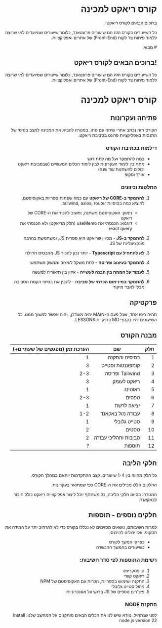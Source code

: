  <div dir="rtl" lang="he" style="text-align: right;">
    <h1>קורס ריאקט למכינה</h1>
    <p>ברוכים הבאים לקורס ריאקט!</p>
    <p>כל השיעורים בקורס הזה הם שיעורים פרונטאנד, כלומר שיעורים שמיועדים למי שרוצה ללמוד פיתוח צד לקוח (Front-End) של אתרים ואפליקציות.</p>
# מבוא 

 ## !ברוכים הבאים לקורס  ריאקט
כל השיעורים בקורס הזה הם שיעורים פרונטאנד, כלומר שיעורים שמיועדים למי שרוצה ללמוד פיתוח צד לקוח (Front-End) של אתרים ואפליקציות.

# קורס ריאקט למכינה

## פתיחה ועקרונות

הקורס הזה נכתב אחרי שיחה עם סתו, במטרה להביא את המכינה למצב בסיסי של התנסות באפליקציות פרונט בסביבת ריאקט.

### דילמות בכתיבת הקורס

- במה להתמקד ועל מה לתת דגש
- מתח בין לימוד העקרונות לבין לימוד הכלים המעשיים (שבסביבת ריאקט יכולים להשתנות עוד שנה)
- אורך וסקופ

### החלטות וכיוונים

1. **להתמקד ב-CORE של ריאקט** עם כמה שפחות ספריות באקוסיסטם, להוציא כמה בסיסיות tailwind, axios, router. 
   - נימוק: האקוסיסטם משתנה, וחשוב להכיר את ה-CORE של ריאקט
   - דוגמא: הכנסתי את useMemo (חלק מריאקט) ולא הכנסתי את react query

2. **להתמקד ב-JS** - מכיוון שריאקט היא ספרית JS, ומשתמשת בהרבה פונקציונליות של JS

3. **לא להתחיל עם Typescript** - יותר נכון להכיר JS מהבסיס תחילה

4. **להתמקד בעיצוב ופריסה** - לתת משקל לעיצוב וממשק משתמש

5. **לעמוד על המתח בין הבנה לעשייה** - איזון בין תיאוריה למעשה

6. **להתמקד במינימום הכרחי של סביבה** - להבין את בסיסי הקמת הסביבה מבלי לאבד מיקוד

## פרקטיקה

תהיה ריפו אחד, שכל פעם ה-MAIN יהיה מעודכן, ויהיה אפשר למשוך ממנו. כל השיעורים יהיו בקבצי MD בתיקיית LESSONS.

## מבנה הקורס

| חלק | שם | הערכת זמן (מפגשים של שעתיים+) |
|------|------|------|
| 1 | בסיסים והתקנה | 1 |
| 2 | קומפוננטות וסטייט | 3 |
| 3 | Tailwind ופריסה | 2-3 |
| 4 | ריאקט לעומק | 3 |
| 5 | ראוטינג | 1 |
| 6 | טפסים | 2-3 |
| 7 | יציאה לרשת | 1 |
| 8 | עבודה מול באקאנד | 1-2 |
| 9 | סטייט גלובלי | 1 |
| 10 | טסטים | 2 |
| 11 | סביבות ותהליכי עבודה | 2 |
| 12 | תוספות | ? |

## חלקי הליבה

כל חלק מהווה בין 1-4 שיעורים. קצב ההתקדמות יותאם במהלך הקורס.

החלקים הללו מכילים את ה-CORE כפי שמתואר בעקרונות.

המטרה: בסיום חלקי הליבה, כל משתתף יוכל ליצור אפליקציית ריאקט כולל חיבור לבאקאנד.

## חלקים נוספים - תוספות

למרות חשיבותם, נושאים מסוימים לא נכללו בקורס כדי לא להרחיב יתר על המידה את הסקופ. אלו יכולים להיכנס:
- כפרקי המשך לקורס
- כשיעורים בהמשך ההכשרה

### רשימת התוספות לפי סדר חשיבות:

1. טייפסקריפט
2. ריאקט קוורי
3. התקנה ושימוש בספריות, הכרות עם האקוסיסטם של NPM
4. ניהול סטייט גלובלי
5. פיצ'רים נוספים של JS בדגש על אסנכרוניות


### התקנת NODE

לפני שנתחיל, נוודא שיש לנו את הכלים הבאים מותקנים על המחשב שלנו:
Install node.js version 22

</div>